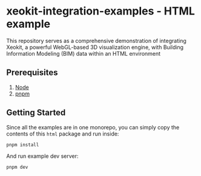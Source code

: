 # xeokit-integration-examples - HTML example

This repository serves as a comprehensive demonstration of integrating Xeokit, a powerful WebGL-based 3D visualization engine, with Building Information Modeling (BIM) data within an HTML environment

## Prerequisites 

1. [Node](https://nodejs.org/en)
2. [pnpm](https://pnpm.io/installation)

## Getting Started

Since all the examples are in one monorepo, you can simply copy the contents of this `html` package and run inside:

```bash
pnpm install
```

And run example dev server:

```bash
pnpm dev
```
